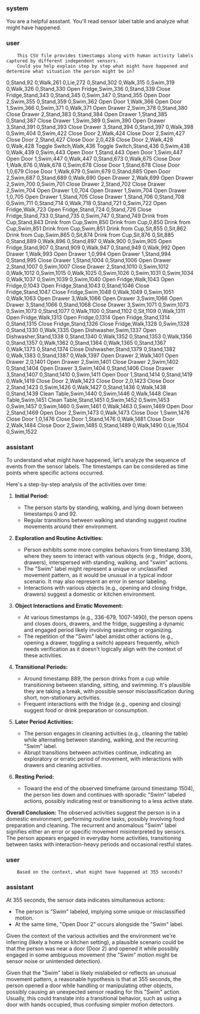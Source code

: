 ### system
You are a helpful assstant. You'll read sensor label table and analyze what might have happened.
### user

        This CSV file provides timestamps along with human activity labels captured by different independent sensors.
        Could you help explain step by step what might have happened and determine what situation the person might be in?
    
0,Stand,92
0,Walk,261
0,Lie,272
0,Stand,302
0,Walk,315
0,Swim,319
0,Walk,326
0,Stand,330
Open Fridge,Swim,336
0,Stand,339
Close Fridge,Stand,343
0,Stand,345
0,Swim,347
0,Stand,355
Open Door 2,Swim,355
0,Stand,359
0,Swim,362
Open Door 1,Walk,366
Open Door 1,Swim,366
0,Swim,371
0,Walk,371
Open Drawer 2,Swim,378
0,Stand,380
Close Drawer 2,Stand,383
0,Stand,384
Open Drawer 1,Stand,385
0,Stand,387
Close Drawer 1,Swim,389
0,Swim,390
Open Drawer 3,Stand,391
0,Stand,393
Close Drawer 3,Stand,394
0,Stand,397
0,Walk,398
0,Swim,404
0,Swim,422
Close Door 2,Walk,424
Close Door 2,Swim,427
Close Door 2,Stand,427
Close Door 2,0,428
Close Door 2,Walk,428
0,Walk,428
Toggle Switch,Walk,436
Toggle Switch,Stand,436
0,Swim,438
0,Walk,439
0,Swim,443
Open Door 1,Stand,443
Open Door 1,Swim,447
Open Door 1,Swim,447
0,Walk,447
0,Stand,673
0,Walk,675
Close Door 1,Walk,676
0,Walk,678
0,Swim,678
Close Door 1,Stand,678
Close Door 1,0,679
Close Door 1,Walk,679
0,Swim,679
0,Stand,685
Open Door 2,Swim,687
0,Stand,689
0,Walk,690
Open Drawer 2,Walk,699
Open Drawer 2,Swim,700
0,Swim,701
Close Drawer 2,Stand,702
Close Drawer 2,Swim,704
Open Drawer 1,0,704
Open Drawer 1,Swim,704
Open Drawer 1,0,705
Open Drawer 1,Stand,705
Close Drawer 1,Stand,706
0,Stand,708
0,Swim,711
0,Stand,714
0,Walk,718
0,Stand,721
0,Swim,722
Open Fridge,Walk,723
Open Fridge,Stand,724
0,Stand,726
Close Fridge,Stand,733
0,Stand,735
0,Swim,747
0,Stand,749
Drink from Cup,Stand,843
Drink from Cup,Swim,850
Drink from Cup,0,850
Drink from Cup,Swim,851
Drink from Cup,Swim,851
Drink from Cup,Sit,855
0,Sit,862
Drink from Cup,Swim,865
0,Sit,874
Drink from Cup,Sit,876
0,Sit,885
0,Stand,889
0,Walk,896
0,Stand,897
0,Walk,900
0,Swim,905
Open Fridge,Stand,907
0,Stand,909
0,Walk,947
0,Stand,949
0,Walk,992
Open Drawer 1,Walk,993
Open Drawer 1,0,994
Open Drawer 1,Stand,994
0,Stand,995
Close Drawer 1,Stand,1004
0,Stand,1006
Open Drawer 2,Stand,1007
0,Swim,1007
Close Drawer 2,Stand,1010
0,Swim,1012
0,Walk,1012
0,Swim,1015
0,Walk,1025
0,Swim,1026
0,Swim,1031
0,Swim,1034
0,Walk,1037
0,Swim,1039
0,Swim,1040
Open Fridge,Walk,1043
Open Fridge,0,1043
Open Fridge,Stand,1043
0,Stand,1046
Close Fridge,Stand,1047
Close Fridge,Swim,1048
0,Walk,1049
0,Swim,1051
0,Walk,1063
Open Drawer 3,Walk,1066
Open Drawer 3,Swim,1066
Open Drawer 3,Stand,1066
0,Stand,1068
Close Drawer 3,Swim,1071
0,Swim,1073
0,Swim,1073
0,Stand,1077
0,Walk,1100
0,Stand,1102
0,Sit,1109
0,Walk,1311
Open Fridge,Walk,1313
Open Fridge,0,1314
Open Fridge,Stand,1314
0,Stand,1315
Close Fridge,Stand,1326
Close Fridge,Walk,1328
0,Swim,1328
0,Stand,1330
0,Walk,1335
Open Dishwasher,Swim,1337
Open Dishwasher,Stand,1338
0,Stand,1340
0,Walk,1352
0,Stand,1353
0,Walk,1356
0,Stand,1357
0,Walk,1362
0,Stand,1364
0,Walk,1365
0,Stand,1367
0,Walk,1373
0,Stand,1374
Close Dishwasher,Stand,1379
0,Stand,1382
0,Walk,1383
0,Stand,1387
0,Walk,1397
Open Drawer 2,Walk,1401
Open Drawer 2,0,1401
Open Drawer 2,Swim,1401
Close Drawer 2,Swim,1402
0,Stand,1404
Open Drawer 3,Swim,1404
0,Stand,1406
Close Drawer 3,Stand,1407
0,Stand,1410
0,Swim,1411
Open Door 1,Stand,1414
0,Stand,1419
0,Walk,1419
Close Door 2,Walk,1423
Close Door 2,0,1423
Close Door 2,Stand,1423
0,Swim,1426
0,Walk,1427
0,Stand,1436
0,Walk,1438
0,Stand,1439
Clean Table,Swim,1440
0,Swim,1446
0,Walk,1448
Clean Table,Swim,1451
Clean Table,Stand,1451
0,Swim,1452
0,Swim,1453
0,Swim,1457
0,Swim,1460
0,Swim,1461
0,Walk,1463
0,Swim,1469
Open Door 2,Stand,1469
Open Door 2,Swim,1473
0,Walk,1473
Close Door 1,Swim,1476
Close Door 1,0,1476
Close Door 1,Stand,1476
0,Walk,1481
Close Door 2,Walk,1484
Close Door 2,Swim,1485
0,Stand,1489
0,Walk,1490
0,Lie,1504
0,Swim,1522

### assistant
To understand what might have happened, let's analyze the sequence of events from the sensor labels. The timestamps can be considered as time points where specific actions occurred.

Here's a step-by-step analysis of the activities over time:

1. **Initial Period:** 
   - The person starts by standing, walking, and lying down between timestamps 0 and 92.
   - Regular transitions between walking and standing suggest routine movements around their environment.

2. **Exploration and Routine Activities:**
   - Person exhibits some more complex behaviors from timestamp 336, where they seem to interact with various objects (e.g., fridge, doors, drawers), interspersed with standing, walking, and "swim" actions.
   - The "Swim" label might represent a unique or unclassified movement pattern, as it would be unusual in a typical indoor scenario. It may also represent an error in sensor labeling.
   - Interactions with various objects (e.g., opening and closing fridge, drawers) suggest a domestic or kitchen environment.

3. **Object Interactions and Erratic Movement:**
   - At various timestamps (e.g., 336-679, 1007-1490), the person opens and closes doors, drawers, and the fridge, suggesting a dynamic and engaged period likely involving searching or organizing.
   - The repetition of the "Swim" label amidst other actions (e.g., opening a drawer, toggling a switch) appears frequently, which needs verification as it doesn't logically align with the context of these activities.

4. **Transitional Periods:**
   - Around timestamp 889, the person drinks from a cup while transitioning between standing, sitting, and swimming. It's plausible they are taking a break, with possible sensor misclassification during short, non-stationary activities.
   - Frequent interactions with the fridge (e.g., opening and closing) suggest food or drink preparation or consumption.

5. **Later Period Activities:**
   - The person engages in cleaning activities (e.g., cleaning the table) while alternating between standing, walking, and the recurring "Swim" label.
   - Abrupt transitions between activities continue, indicating an exploratory or erratic period of movement, with interactions with drawers and cleaning activities.

6. **Resting Period:**
   - Toward the end of the observed timeframe (around timestamp 1504), the person lies down and continues with sporadic "Swim" labeled actions, possibly indicating rest or transitioning to a less active state.

**Overall Conclusion:**
The observed activities suggest the person is in a domestic environment, performing routine tasks, possibly involving food preparation and cleaning. The recurrent and anomalous "Swim" label signifies either an error or specific movement misinterpreted by sensors. The person appears engaged in everyday home activities, transitioning between tasks with interaction-heavy periods and occasional restful states.
### user

        Based on the context, what might have happened at 355 seconds?
    
### assistant
At 355 seconds, the sensor data indicates simultaneous actions:

- The person is "Swim" labeled, implying some unique or misclassified motion. 
- At the same time, "Open Door 2" occurs alongside the "Swim" label.

Given the context of the various activities and the environment we're inferring (likely a home or kitchen setting), a plausible scenario could be that the person was near a door (Door 2) and opened it while possibly engaged in some ambiguous movement (the "Swim" motion might be sensor noise or unintended detection).

Given that the "Swim" label is likely mislabeled or reflects an unusual movement pattern, a reasonable hypothesis is that at 355 seconds, the person opened a door while handling or manipulating other objects, possibly causing an unexpected sensor reading for this "Swim" action. Usually, this could translate into a transitional behavior, such as using a door with hands occupied, thus confusing simpler motion detectors.
